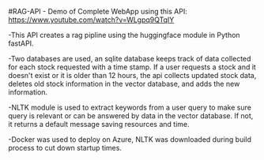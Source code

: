 #RAG-API - Demo of Complete WebApp using this API: https://www.youtube.com/watch?v=WLgpq9QTqIY

-This API creates a rag pipline using the huggingface module in Python fastAPI.

-Two databases are used, an sqlite database keeps track of data collected for each stock requested with a time stamp. If a user requests a stock and it doesn't exist or it is older than 12 hours, the api collects updated stock data, deletes old stock information in the vector database, and adds the new information.

-NLTK module is used to extract keywords from a user query to make sure query is relevant or can be answered by data in the vector database. If not, it returns a default message saving resources and time. 

-Docker was used to deploy on Azure, NLTK was downloaded during build process to cut down startup times. 

